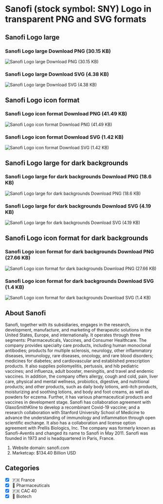 # Sanofi (stock symbol: SNY) Logo in transparent PNG and SVG formats

## Sanofi Logo large

### Sanofi Logo large Download PNG (30.15 KB)

![Sanofi Logo large Download PNG (30.15 KB)](/img/orig/SNY_BIG-4ddda10b.png)

### Sanofi Logo large Download SVG (4.38 KB)

![Sanofi Logo large Download SVG (4.38 KB)](/img/orig/SNY_BIG-a5228e7d.svg)

## Sanofi Logo icon format

### Sanofi Logo icon format Download PNG (41.49 KB)

![Sanofi Logo icon format Download PNG (41.49 KB)](/img/orig/SNY-283a0d12.png)

### Sanofi Logo icon format Download SVG (1.42 KB)

![Sanofi Logo icon format Download SVG (1.42 KB)](/img/orig/SNY-047be7ef.svg)

## Sanofi Logo large for dark backgrounds

### Sanofi Logo large for dark backgrounds Download PNG (18.6 KB)

![Sanofi Logo large for dark backgrounds Download PNG (18.6 KB)](/img/orig/SNY_BIG.D-95ef01ab.png)

### Sanofi Logo large for dark backgrounds Download SVG (4.19 KB)

![Sanofi Logo large for dark backgrounds Download SVG (4.19 KB)](/img/orig/SNY_BIG.D-c2c75d5d.svg)

## Sanofi Logo icon format for dark backgrounds

### Sanofi Logo icon format for dark backgrounds Download PNG (27.66 KB)

![Sanofi Logo icon format for dark backgrounds Download PNG (27.66 KB)](/img/orig/SNY.D-84dda13d.png)

### Sanofi Logo icon format for dark backgrounds Download SVG (1.4 KB)

![Sanofi Logo icon format for dark backgrounds Download SVG (1.4 KB)](/img/orig/SNY.D-a7b3e98e.svg)

## About Sanofi

Sanofi, together with its subsidiaries, engages in the research, development, manufacture, and marketing of therapeutic solutions in the United States, Europe, and internationally. It operates through three segments: Pharmaceuticals, Vaccines, and Consumer Healthcare. The company provides specialty care products, including human monoclonal antibodies; products for multiple sclerosis, neurology, other inflammatory diseases, immunology, rare diseases, oncology, and rare blood disorders; medicines for diabetes; and cardiovascular and established prescription products. It also supplies poliomyelitis, pertussis, and hib pediatric vaccines; and influenza, adult booster, meningitis, and travel and endemic vaccines. In addition, the company offers allergy, cough and cold, pain, liver care, physical and mental wellness, probiotics, digestive, and nutritional products; and other products, such as daily body lotions, anti-itch products, moisturizing and soothing lotions, and body and foot creams, as well as powders for eczema. Further, it has various pharmaceutical products and vaccines in development stage. Sanofi has collaboration agreement with GlaxoSmithKline to develop a recombinant Covid-19 vaccine; and a research collaboration with Stanford University School of Medicine to advance the understanding of immunology and inflammation through open scientific exchange. It also has a collaboration and license option agreement with Prellis Biologics, Inc. The company was formerly known as Sanofi-Aventis and changed its name to Sanofi in May 2011. Sanofi was founded in 1973 and is headquartered in Paris, France.

1. Website domain: sanofi.com
2. Marketcap: $134.40 Billion USD


## Categories
- [x] 🇫🇷 France
- [x] 💊 Pharmaceuticals
- [x] 🇫🇷 CAC 40
- [x] 🧬 Biotech
